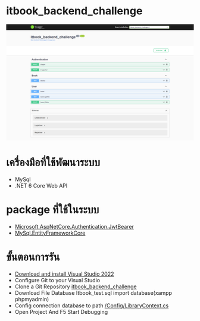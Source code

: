 # itbook_backend_challenge

![Screenshot](itbook_system.png)

# เครื่องมือที่ใช้พัฒนาระบบ
  -  MySql
  - .NET 6 Core Web API

# package ที่ใช้ในระบบ 
  - [Microsoft.AspNetCore.Authentication.JwtBearer](https://www.nuget.org/packages/Microsoft.AspNetCore.Authentication.JwtBearer)
  - [MySql.EntityFrameworkCore](https://www.nuget.org/packages/MySql.EntityFrameworkCore)

# ขั้นตอนการรัน
  - [Download and install Visual Studio 2022](https://visualstudio.microsoft.com/vs/)
  - Configure Git to your Visual Studio
  - Clone a Git Repository [itbook_backend_challenge](https://github.com/TdotShare/itbook_backend_challenge)
  - Download File Database Itbook_test.sql import database(xampp phpmyadmin)
  - Config connection database to path [/Config/LibraryContext.cs](https://github.com/TdotShare/itbook_backend_challenge/blob/main/itbook_backend_challenge/Config/LibraryContext.cs)
  - Open Project And F5 Start Debugging
